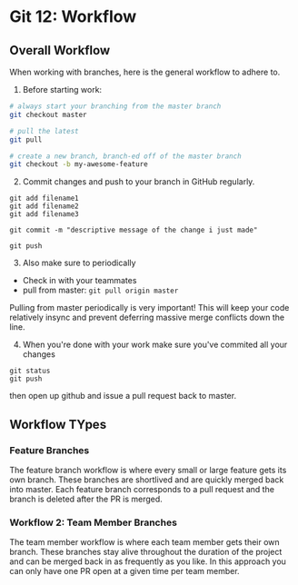 # Git 12: Workflow

## Overall Workflow

When working with branches, here is the general workflow to adhere to.

1. Before starting work:

```bash
# always start your branching from the master branch
git checkout master

# pull the latest
git pull

# create a new branch, branch-ed off of the master branch
git checkout -b my-awesome-feature

```

2. Commit changes and push to your branch in GitHub regularly.

```
git add filename1
git add filename2
git add filename3

git commit -m "descriptive message of the change i just made"

git push
```

3. Also make sure to periodically

- Check in with your teammates
- pull from master: `git pull origin master`

Pulling from master periodically is very important! This will keep your code relatively insync and prevent deferring massive merge conflicts down the line.

4. When you're done with your work make sure you've commited all your changes
  ```
  git status
  git push
  ```
  then open up github and issue a pull request back to master.

## Workflow TYpes

### Feature Branches

The feature branch workflow is where every small or large feature gets its own branch. These branches are shortlived and are quickly merged back into master. Each feature branch corresponds to a pull request and the branch is deleted after the PR is merged.

### Workflow 2: Team Member Branches

The team member workflow is where each team member gets their own branch. These branches stay alive throughout the duration of the project and can be merged back in as frequently as you like. In this approach you can only have one PR open at a given time per team member.
